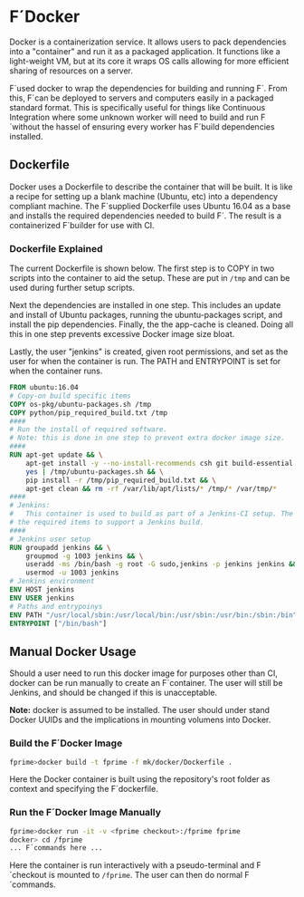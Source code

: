 # F´Docker

Docker is a containerization service. It allows users to pack dependencies into a "container" and
run it as a packaged application. It functions like a light-weight VM, but at its core it wraps
OS calls allowing for more efficient sharing of resources on a server.

F´used docker to wrap the dependencies for building and running F´. From this, F´can be deployed
to servers and computers easily in a packaged standard format. This is specifically useful for
things like Continuous Integration where some unknown worker will need to build and run F´without
the hassel of ensuring every worker has F´build dependencies installed.

## Dockerfile

Docker uses a Dockerfile to describe the container that will be built. It is like a recipe for
setting up a blank machine (Ubuntu, etc) into a dependency compliant machine. The F´supplied
Dockerfile uses Ubuntu 16.04 as a base and installs the required dependencies needed to build F´.
The result is a containerized F´builder for use with CI.

### Dockerfile Explained

The current Dockerfile is shown below. The first step is to COPY in two scripts into the container
to aid the setup. These are put in `/tmp` and can be used during further setup scripts.

Next the dependencies are installed in one step. This includes an update and install of Ubuntu
packages, running the ubuntu-packages script, and install the pip dependencies. Finally, the the
app-cache is cleaned. Doing all this in one step prevents excessive Docker image size bloat.

Lastly, the user "jenkins" is created, given root permissions, and set as the user for when the
container is run. The PATH and ENTRYPOINT is set for when the container runs.

```Dockerfile
FROM ubuntu:16.04
# Copy-on build specific items 
COPY os-pkg/ubuntu-packages.sh /tmp
COPY python/pip_required_build.txt /tmp
####
# Run the install of required software.
# Note: this is done in one step to prevent extra docker image size.
####
RUN apt-get update && \
    apt-get install -y --no-install-recommends csh git build-essential && \
    yes | /tmp/ubuntu-packages.sh && \
    pip install -r /tmp/pip_required_build.txt && \
    apt-get clean && rm -rf /var/lib/apt/lists/* /tmp/* /var/tmp/*
####
# Jenkins:
#   This container is used to build as part of a Jenkins-CI setup. The following lines add in
# the required items to support a Jenkins build.
####
# Jenkins user setup
RUN groupadd jenkins && \
    groupmod -g 1003 jenkins && \
    useradd -ms /bin/bash -g root -G sudo,jenkins -p jenkins jenkins && \
    usermod -u 1003 jenkins
# Jenkins environment
ENV HOST jenkins
ENV USER jenkins
# Paths and entrypoinys
ENV PATH "/usr/local/sbin:/usr/local/bin:/usr/sbin:/usr/bin:/sbin:/bin"
ENTRYPOINT ["/bin/bash"]
``` 

## Manual Docker Usage

Should a user need to run this docker image for purposes other than CI, docker can be run manually to
create an F´container. The user will still be Jenkins, and should be changed if this is unacceptable.

**Note:** docker is assumed to be installed. The user should under stand Docker UUIDs and the
implications in mounting volumens into Docker.

### Build the F´Docker Image
```bash 
fprime>docker build -t fprime -f mk/docker/Dockerfile .
``` 
Here the Docker container is built using the repository's root folder as context and specifying the F´dockerfile.

### Run the F´Docker Image Manually
```bash
fprime>docker run -it -v <fprime checkout>:/fprime fprime
docker> cd /fprime
... F´commands here ...
``` 
Here the container is run interactively with a pseudo-terminal and F´checkout is mounted to
`/fprime`. The user can then do normal F´commands.
